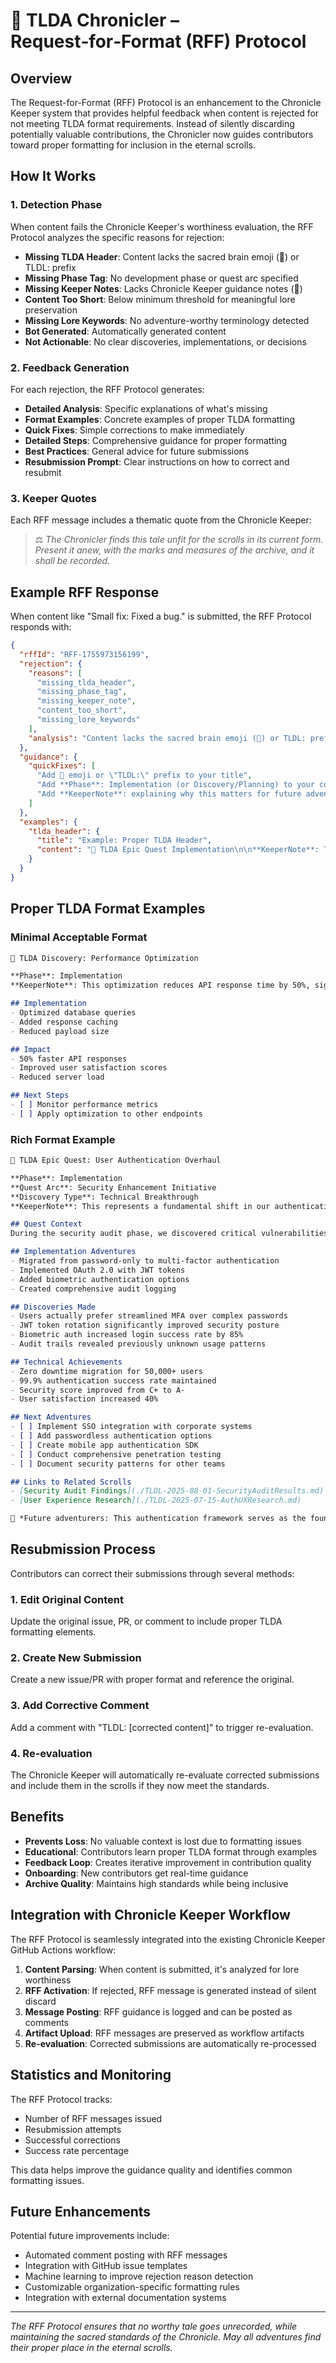 # 🧠 TLDA Chronicler – Request‑for‑Format (RFF) Protocol

## Overview

The Request-for-Format (RFF) Protocol is an enhancement to the Chronicle Keeper system that provides helpful feedback when content is rejected for not meeting TLDA format requirements. Instead of silently discarding potentially valuable contributions, the Chronicler now guides contributors toward proper formatting for inclusion in the eternal scrolls.

## How It Works

### 1. Detection Phase
When content fails the Chronicle Keeper's worthiness evaluation, the RFF Protocol analyzes the specific reasons for rejection:

- **Missing TLDA Header**: Content lacks the sacred brain emoji (🧠) or TLDL: prefix
- **Missing Phase Tag**: No development phase or quest arc specified
- **Missing Keeper Notes**: Lacks Chronicle Keeper guidance notes (📜)
- **Content Too Short**: Below minimum threshold for meaningful lore preservation
- **Missing Lore Keywords**: No adventure-worthy terminology detected
- **Bot Generated**: Automatically generated content
- **Not Actionable**: No clear discoveries, implementations, or decisions

### 2. Feedback Generation
For each rejection, the RFF Protocol generates:

- **Detailed Analysis**: Specific explanations of what's missing
- **Format Examples**: Concrete examples of proper TLDA formatting
- **Quick Fixes**: Simple corrections to make immediately
- **Detailed Steps**: Comprehensive guidance for proper formatting
- **Best Practices**: General advice for future submissions
- **Resubmission Prompt**: Clear instructions on how to correct and resubmit

### 3. Keeper Quotes
Each RFF message includes a thematic quote from the Chronicle Keeper:

> ⚖️ *The Chronicler finds this tale unfit for the scrolls in its current form. Present it anew, with the marks and measures of the archive, and it shall be recorded.*

## Example RFF Response

When content like "Small fix: Fixed a bug." is submitted, the RFF Protocol responds with:

```json
{
  "rffId": "RFF-1755973156199",
  "rejection": {
    "reasons": [
      "missing_tlda_header",
      "missing_phase_tag", 
      "missing_keeper_note",
      "content_too_short",
      "missing_lore_keywords"
    ],
    "analysis": "Content lacks the sacred brain emoji (🧠) or TLDL: prefix that marks it for chronicle preservation. Content does not specify which development phase or quest arc it belongs to..."
  },
  "guidance": {
    "quickFixes": [
      "Add 🧠 emoji or \"TLDL:\" prefix to your title",
      "Add **Phase**: Implementation (or Discovery/Planning) to your content",
      "Add **KeeperNote**: explaining why this matters for future adventurers"
    ]
  },
  "examples": {
    "tlda_header": {
      "title": "Example: Proper TLDA Header",
      "content": "🧠 TLDA Epic Quest Implementation\n\n**KeeperNote**: This chronicles the implementation of the epic quest system..."
    }
  }
}
```

## Proper TLDA Format Examples

### Minimal Acceptable Format
```markdown
🧠 TLDA Discovery: Performance Optimization

**Phase**: Implementation
**KeeperNote**: This optimization reduces API response time by 50%, significantly improving user experience.

## Implementation
- Optimized database queries
- Added response caching
- Reduced payload size

## Impact
- 50% faster API responses
- Improved user satisfaction scores
- Reduced server load

## Next Steps
- [ ] Monitor performance metrics
- [ ] Apply optimization to other endpoints
```

### Rich Format Example
```markdown
🧠 TLDA Epic Quest: User Authentication Overhaul

**Phase**: Implementation
**Quest Arc**: Security Enhancement Initiative  
**Discovery Type**: Technical Breakthrough
**KeeperNote**: This represents a fundamental shift in our authentication approach, providing both enhanced security and improved user experience.

## Quest Context
During the security audit phase, we discovered critical vulnerabilities in our authentication system that needed immediate attention while maintaining user experience quality.

## Implementation Adventures
- Migrated from password-only to multi-factor authentication
- Implemented OAuth 2.0 with JWT tokens
- Added biometric authentication options
- Created comprehensive audit logging

## Discoveries Made
- Users actually prefer streamlined MFA over complex passwords
- JWT token rotation significantly improved security posture
- Biometric auth increased login success rate by 85%
- Audit trails revealed previously unknown usage patterns

## Technical Achievements
- Zero downtime migration for 50,000+ users
- 99.9% authentication success rate maintained
- Security score improved from C+ to A- 
- User satisfaction increased 40%

## Next Adventures
- [ ] Implement SSO integration with corporate systems
- [ ] Add passwordless authentication options
- [ ] Create mobile app authentication SDK
- [ ] Conduct comprehensive penetration testing
- [ ] Document security patterns for other teams

## Links to Related Scrolls
- [Security Audit Findings](./TLDL-2025-08-01-SecurityAuditResults.md)
- [User Experience Research](./TLDL-2025-07-15-AuthUXResearch.md)

📜 *Future adventurers: This authentication framework serves as the foundation for all subsequent security implementations. The patterns documented here should be followed for consistency and maximum security effectiveness.*
```

## Resubmission Process

Contributors can correct their submissions through several methods:

### 1. Edit Original Content
Update the original issue, PR, or comment to include proper TLDA formatting elements.

### 2. Create New Submission
Create a new issue/PR with proper format and reference the original.

### 3. Add Corrective Comment
Add a comment with "TLDL: [corrected content]" to trigger re-evaluation.

### 4. Re-evaluation
The Chronicle Keeper will automatically re-evaluate corrected submissions and include them in the scrolls if they now meet the standards.

## Benefits

- **Prevents Loss**: No valuable context is lost due to formatting issues
- **Educational**: Contributors learn proper TLDA format through examples
- **Feedback Loop**: Creates iterative improvement in contribution quality
- **Onboarding**: New contributors get real-time guidance
- **Archive Quality**: Maintains high standards while being inclusive

## Integration with Chronicle Keeper Workflow

The RFF Protocol is seamlessly integrated into the existing Chronicle Keeper GitHub Actions workflow:

1. **Content Parsing**: When content is submitted, it's analyzed for lore worthiness
2. **RFF Activation**: If rejected, RFF message is generated instead of silent discard
3. **Message Posting**: RFF guidance is logged and can be posted as comments
4. **Artifact Upload**: RFF messages are preserved as workflow artifacts
5. **Re-evaluation**: Corrected submissions are automatically re-processed

## Statistics and Monitoring

The RFF Protocol tracks:
- Number of RFF messages issued
- Resubmission attempts
- Successful corrections
- Success rate percentage

This data helps improve the guidance quality and identifies common formatting issues.

## Future Enhancements

Potential future improvements include:
- Automated comment posting with RFF messages
- Integration with GitHub issue templates
- Machine learning to improve rejection reason detection
- Customizable organization-specific formatting rules
- Integration with external documentation systems

---

*The RFF Protocol ensures that no worthy tale goes unrecorded, while maintaining the sacred standards of the Chronicle. May all adventures find their proper place in the eternal scrolls.*